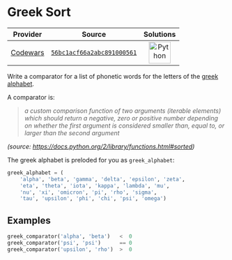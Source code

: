 [_metadata_:generated]: - "true"

# Greek Sort

<!-- INFO TABLE BEGIN -->

| Provider                                        | Source                                                                               | Solutions                                                                                                                                        |
| :---------------------------------------------: | :----------------------------------------------------------------------------------: | :----------------------------------------------------------------------------------------------------------------------------------------------: |
| [Codewars](../../../docs/providers/Codewars.md) | [`56bc1acf66a2abc891000561`](https://www.codewars.com/kata/56bc1acf66a2abc891000561) | [<img src="https://res.cloudinary.com/rascaltwo/image/upload/v1631924087/python_xzdlti.svg" alt="Python" title="Python" width="50" />](solve.py) |

<!-- INFO TABLE END -->

Write a comparator for a list of phonetic words for the letters of the [greek alphabet](https://en.wikipedia.org/wiki/Greek_alphabet).

A comparator is:
> *a custom comparison function of two arguments (iterable elements) which should return a negative, zero or positive number depending on whether the first argument is considered smaller than, equal to, or larger than the second argument*

*(source: https://docs.python.org/2/library/functions.html#sorted)*

The greek alphabet is preloded for you as `greek_alphabet`:

```python
greek_alphabet = (
    'alpha', 'beta', 'gamma', 'delta', 'epsilon', 'zeta', 
    'eta', 'theta', 'iota', 'kappa', 'lambda', 'mu', 
    'nu', 'xi', 'omicron', 'pi', 'rho', 'sigma',
    'tau', 'upsilon', 'phi', 'chi', 'psi', 'omega')
```

## Examples

```python
greek_comparator('alpha', 'beta')   <  0
greek_comparator('psi', 'psi')      == 0
greek_comparator('upsilon', 'rho')  >  0
```
